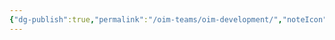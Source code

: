 ```yaml
---
{"dg-publish":true,"permalink":"/oim-teams/oim-development/","noteIcon":"","created":"2024-10-24T00:35:48.954+05:30","updated":"2024-10-24T00:40:32.786+05:30"}
---
```



